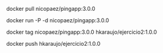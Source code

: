 docker pull nicopaez/pingapp:3.0.0

docker run -P -d nicopaez/pingapp:3.0.0

docker tag nicopaez/pingapp:3.0.0 hkaraujo/ejercicio2:1.0.0

docker push hkaraujo/ejercicio2:1.0.0
